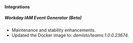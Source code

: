 
#### Integrations
##### Workday IAM Event Generator (Beta)
- Maintenance and stability enhancements.
- Updated the Docker image to: *demisto/teams:1.0.0.23674*.
